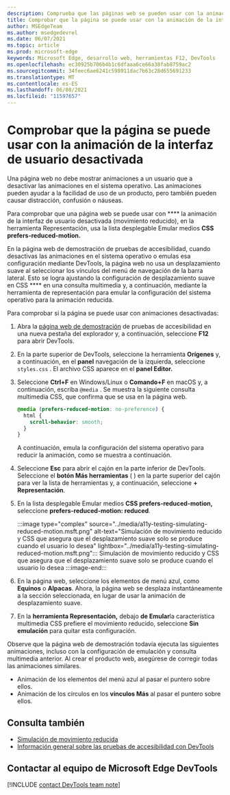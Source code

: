 ```yaml
---
description: Comprueba que las páginas web se pueden usar con la animación de la interfaz de usuario desactivada (movimiento reducido) con la característica multimedia Emular CSS prefiere la lista desplegable de movimiento reducido en la herramienta de representación.
title: Comprobar que la página se puede usar con la animación de la interfaz de usuario desactivada
author: MSEdgeTeam
ms.author: msedgedevrel
ms.date: 06/07/2021
ms.topic: article
ms.prod: microsoft-edge
keywords: Microsoft Edge, desarrollo web, herramientas F12, DevTools
ms.openlocfilehash: ec30925b706b4b1c6dfaaa6ce66a38fab8759ac2
ms.sourcegitcommit: 34feec6ae6241c598911dac7b63c28d655691233
ms.translationtype: MT
ms.contentlocale: es-ES
ms.lasthandoff: 06/08/2021
ms.locfileid: "11597657"
---
```

# <a name="verify-that-the-page-is-usable-with-ui-animation-turned-off"></a>Comprobar que la página se puede usar con la animación de la interfaz de usuario desactivada

Una página web no debe mostrar animaciones a un usuario que a desactivar las animaciones en el sistema operativo.  Las animaciones pueden ayudar a la facilidad de uso de un producto, pero también pueden causar distracción, confusión o náuseas.

Para comprobar que una página web se puede usar con **** la animación de la interfaz de usuario desactivada (movimiento reducido), en la herramienta Representación, usa la lista desplegable Emular medios **CSS prefers-reduced-motion.**

En la página web de demostración de pruebas de accesibilidad, cuando desactivas las animaciones en el sistema operativo o emulas esa configuración mediante DevTools, la página web no usa un desplazamiento suave al seleccionar los vínculos del menú de navegación de la barra lateral.  Esto se logra ajustando la configuración de desplazamiento suave en CSS **** en una consulta multimedia y, a continuación, mediante la herramienta de representación para emular la configuración del sistema operativo para la animación reducida.

Para comprobar si la página se puede usar con animaciones desactivadas:

1.  Abra la [página web de demostración][DevToolsA11yErrorsDemopage] de pruebas de accesibilidad en una nueva pestaña del explorador y, a continuación, seleccione **F12** para abrir DevTools.

1.  En la parte superior de DevTools, seleccione la herramienta **Orígenes** y, a continuación, en el **panel** navegación de la izquierda, seleccione `styles.css` .  El archivo CSS aparece en el **panel Editor.**

1.  Seleccione **Ctrl+F** en Windows/Linux o **Comando+F** en macOS y, a continuación, escriba `@media` .  Se muestra la siguiente consulta multimedia CSS, que confirma que se usa en la página web.

    ```css
    @media (prefers-reduced-motion: no-preference) {
      html {
        scroll-behavior: smooth;
      }
    }
    ```

    A continuación, emula la configuración del sistema operativo para reducir la animación, como se muestra a continuación.

1.  Seleccione **Esc** para abrir el cajón en la parte inferior de DevTools.  Seleccione el **botón Más herramientas** ( ) en la parte superior del cajón para ver la lista de herramientas y, a continuación, seleccione **+** **Representación**.  

1.  En la lista desplegable Emular medios **CSS prefers-reduced-motion,** seleccione **prefers-reduced-motion: reduced**.

    :::image type="complex" source="../media/a11y-testing-simulating-reduced-motion.msft.png" alt-text="Simulación de movimiento reducido y CSS que asegura que el desplazamiento suave solo se produce cuando el usuario lo desea" lightbox="../media/a11y-testing-simulating-reduced-motion.msft.png":::
        Simulación de movimiento reducido y CSS que asegura que el desplazamiento suave solo se produce cuando el usuario lo desea
    :::image-end:::

1.  En la página web, seleccione los elementos de menú azul, como **Equinos** o **Alpacas**.  Ahora, la página web se desplaza instantáneamente a la sección seleccionada, en lugar de usar la animación de desplazamiento suave.

1.  En la **herramienta Representación,** debajo **de Emular**la característica multimedia CSS prefiere el movimiento reducido, seleccione **Sin emulación** para quitar esta configuración.
   
Observe que la página web de demostración todavía ejecuta las siguientes animaciones, incluso con la configuración de emulación y consulta multimedia anterior. Al crear el producto web, asegúrese de corregir todas las animaciones similares.  
*  Animación de los elementos del menú azul al pasar el puntero sobre ellos.
*  Animación de los círculos en los **vínculos Más** al pasar el puntero sobre ellos.



## <a name="see-also"></a>Consulta también

*  [Simulación de movimiento reducida](reduced-motion-simulation.md)
*  [Información general sobre las pruebas de accesibilidad con DevTools](accessibility-testing-in-devtools.md)


## <a name="getting-in-touch-with-the-microsoft-edge-devtools-team"></a>Contactar al equipo de Microsoft Edge DevTools  

[!INCLUDE [contact DevTools team note](../includes/contact-devtools-team-note.md)]  


<!-- links -->
[DevToolsA11yErrorsDemopage]: https://microsoftedge.github.io/DevToolsSamples/a11y-testing/page-with-errors.html "Página web de demostración de pruebas de accesibilidad | GitHub"
